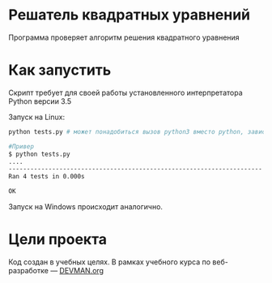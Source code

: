 # Решатель квадратных уравнений

Программа проверяет  алгоритм решения квадратного уравнения

# Как запустить

Скрипт требует для своей работы установленного интерпретатора Python версии 3.5

Запуск на Linux:

```bash
python tests.py # может понадобиться вызов python3 вместо python, зависит от настроек операционной системы

#Привер
$ python tests.py
....
----------------------------------------------------------------------
Ran 4 tests in 0.000s

OK
```

Запуск на Windows происходит аналогично.

# Цели проекта

Код создан в учебных целях. В рамках учебного курса по веб-разработке ― [DEVMAN.org](https://devman.org)
